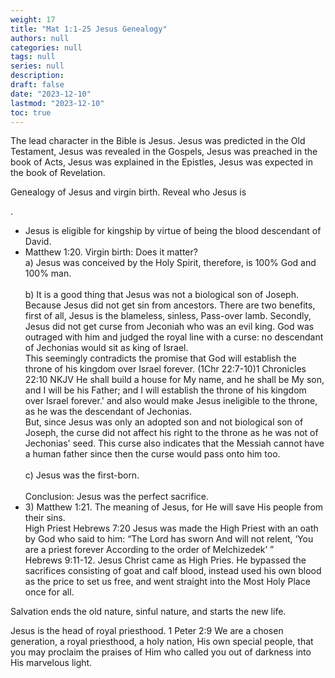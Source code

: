 ```yaml
---
weight: 17
title: "Mat 1:1-25 Jesus Genealogy"
authors: null
categories: null
tags: null
series: null
description: 
draft: false
date: "2023-12-10"
lastmod: "2023-12-10"
toc: true
---
```


<!--more-->

<p>The lead character in the Bible is Jesus. Jesus was predicted in the Old Testament, Jesus was revealed in the Gospels, Jesus was preached in the book of Acts, Jesus was explained in the Epistles, Jesus was expected in the book of Revelation.</p>

<p>Genealogy of Jesus and virgin birth. Reveal who Jesus is</p>.

<ul>
<li>Jesus is eligible for kingship by virtue of being the blood descendant of David.</li>

<li>Matthew 1:20. Virgin birth:    
Does it matter?    
<br>
a) Jesus was conceived by the Holy Spirit, therefore, is 100% God and 100% man.  
<br>
<br>b) It is a good thing that Jesus was not a biological son of Joseph. Because Jesus did not get sin from ancestors.  There are two benefits, first of all, Jesus is the blameless, sinless, Pass-over lamb. Secondly, Jesus did not get curse from Jeconiah who was an evil king.  God was outraged with him and judged the royal line with a curse: no descendant of Jechonias would sit as king of Israel. 
<br>This seemingly contradicts the promise that God will establish the throne of his kingdom over Israel forever. (1Chr 22:7-10)<label for="throne" class="margin-toggle sidenote-number"></label><span class="sidenote">1 Chronicles 22:10 NKJV
He shall build a house for My name, and he shall be My son, and I will be his Father; and I will establish the throne of his kingdom over Israel forever.'</span> and also would make Jesus ineligible to the throne, as he was the descendant of Jechonias.  
<br>But, since Jesus was only an adopted son and not biological son of Joseph, the curse did not affect his right to the throne as he was not of Jechonias' seed. This curse also indicates that the Messiah cannot have a human father since then the curse would pass onto him too.
<br>
<br>c) Jesus was the first-born.  
<br>
<br>Conclusion: Jesus was the perfect sacrifice.</li>  
<li>3) Matthew 1:21. The meaning of Jesus, for He will save His people from their sins.
<br>
High Priest
Hebrews 7:20 Jesus was made the High Priest with an oath by God who said to him:
“The Lord has sworn  
And will not relent,  
‘You are a priest forever  
According to the order of Melchizedek’ ”  
<br>
Hebrews 9:11-12. Jesus Christ came as High Pries. He bypassed the sacrifices consisting of goat and calf blood, instead used his own blood as the price to set us free, and went straight into the Most Holy Place once for all.</li> 
</ul>

<p>Salvation ends the old nature, sinful nature, and starts the new life.</p>   

<p>Jesus is the head of royal priesthood. 1 Peter 2:9 We are a chosen generation, a royal priesthood, a holy nation, His own special people, that you may proclaim the praises of Him who called you out of darkness into His marvelous light.</p>
